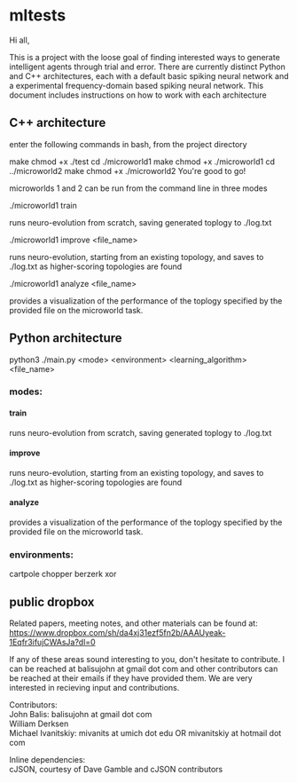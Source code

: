 # mltests

Hi all,

This is a project with the loose goal of finding interested ways to generate intelligent agents through trial and error. 
There are currently distinct Python and C++ architectures, each with a default basic spiking neural network and a experimental 
frequency-domain based spiking neural network. This document includes instructions on how to work with each architecture


## C++ architecture



enter the following commands in bash, from the project directory

make
chmod +x ./test
cd ./microworld1
make
chmod +x ./microworld1
cd ../microworld2
make
chmod +x ./microworld2
You're good to go!

microworlds 1 and 2 can be run from the command line in three modes

./microworld1 train

runs neuro-evolution from scratch, saving generated toplogy to ./log.txt


./microworld1 improve \<file_name\>

runs neuro-evolution, starting from an existing topology, and saves to ./log.txt as higher-scoring topologies are found

./microworld1 analyze \<file_name\>

provides a visualization of the performance of the toplogy specified by the provided file on the microworld task.


## Python architecture

python3 ./main.py \<mode\> \<environment\> \<learning_algorithm\> \<file_name\>


### modes:

#### train 

runs neuro-evolution from scratch, saving generated toplogy to ./log.txt

#### improve

runs neuro-evolution, starting from an existing topology, and saves to ./log.txt as higher-scoring topologies are found

#### analyze
 
provides a visualization of the performance of the toplogy specified by the provided file on the microworld task.


### environments:

cartpole
chopper
berzerk
xor


## public dropbox
Related papers, meeting notes, and other materials can be found at:  
https://www.dropbox.com/sh/da4xj31ezf5fn2b/AAAUyeak-1Eqfr3ifujCWAsJa?dl=0  


If any of these areas sound interesting to you, don't hesitate to contribute. I can be reached at balisujohn at gmail dot com and other contributors can be reached at their emails if they have provided them.  We are very interested in recieving input and contributions.


Contributors:  
John Balis: balisujohn at gmail dot com  
William Derksen  
Michael Ivanitskiy: mivanits at umich dot edu OR mivanitskiy at hotmail dot com  

Inline dependencies:  
cJSON, courtesy of Dave Gamble and cJSON contributors

